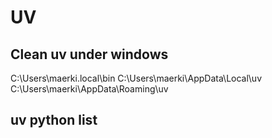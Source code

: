 # UV

## Clean uv under windows

C:\Users\maerki\.local\bin
C:\Users\maerki\AppData\Local\uv
C:\Users\maerki\AppData\Roaming\uv

## uv python list
